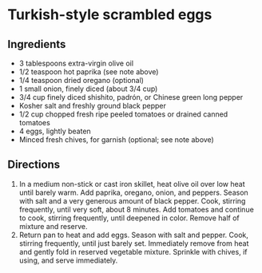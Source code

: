 Turkish-style scrambled eggs
============================

Ingredients
-----------

- 3 tablespoons extra-virgin olive oil
- 1/2 teaspoon hot paprika (see note above)
- 1/4 teaspoon dried oregano (optional)
- 1 small onion, finely diced (about 3/4 cup)
- 3/4 cup finely diced shishito, padrón, or Chinese green long pepper
- Kosher salt and freshly ground black pepper
- 1/2 cup chopped fresh ripe peeled tomatoes or drained canned tomatoes
- 4 eggs, lightly beaten
- Minced fresh chives, for garnish (optional; see note above)

Directions
----------

1. In a medium non-stick or cast iron skillet, heat olive oil over low heat until barely warm. Add paprika, oregano, onion, and peppers. Season with salt and a very generous amount of black pepper. Cook, stirring frequently, until very soft, about 8 minutes. Add tomatoes and continue to cook, stirring frequently, until deepened in color. Remove half of mixture and reserve.
2. Return pan to heat and add eggs. Season with salt and pepper. Cook, stirring frequently, until just barely set. Immediately remove from heat and gently fold in reserved vegetable mixture. Sprinkle with chives, if using, and serve immediately.
